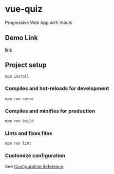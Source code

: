 # vue-quiz

Progressive Web App with VueJs

## Demo Link

[link](https://app.netlify.com/sites/dreamy-jones-8d3cc9/overview)

## Project setup
```
npm install
```

### Compiles and hot-reloads for development
```
npm run serve
```

### Compiles and minifies for production
```
npm run build
```

### Lints and fixes files
```
npm run lint
```

### Customize configuration
See [Configuration Reference](https://cli.vuejs.org/config/).
